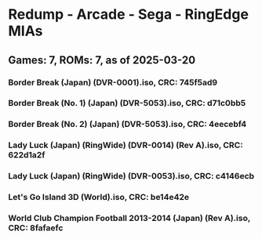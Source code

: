 # Redump - Arcade - Sega - RingEdge MIAs
## Games: 7, ROMs: 7, as of 2025-03-20

### Border Break (Japan) (DVR-0001).iso, CRC: 745f5ad9
### Border Break (No. 1) (Japan) (DVR-5053).iso, CRC: d71c0bb5
### Border Break (No. 2) (Japan) (DVR-5053).iso, CRC: 4eecebf4
### Lady Luck (Japan) (RingWide) (DVR-0014) (Rev A).iso, CRC: 622d1a2f
### Lady Luck (Japan) (RingWide) (DVR-0053).iso, CRC: c4146ecb
### Let's Go Island 3D (World).iso, CRC: be14e42e
### World Club Champion Football 2013-2014 (Japan) (Rev A).iso, CRC: 8fafaefc
